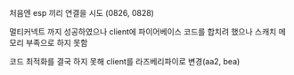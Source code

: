 처음엔 esp 끼리 연결을 시도 (0826, 0828)

멀티커넥트 까지 성공하였으나 client에 파이어베이스 코드를 합치려 했으나 스캐치 메모리 부족으로 하지 못함

코드 최적화를 결국 하지 못해 client를 라즈베리파이로 변경(aa2, bea)

